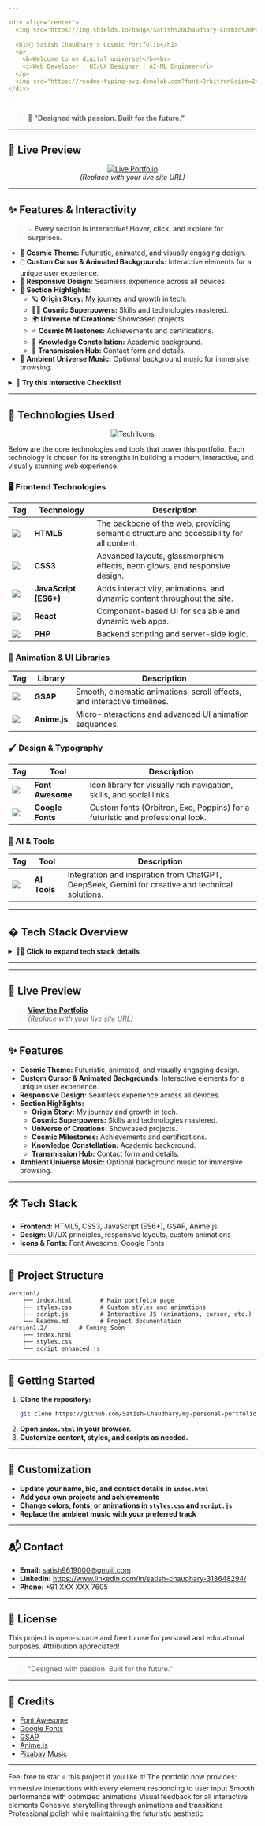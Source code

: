 ```yaml
---

<div align="center">
  <img src="https://img.shields.io/badge/Satish%20Chaudhary-Cosmic%20Portfolio-00FF88?style=for-the-badge&logo=starship&logoColor=white" alt="Cosmic Portfolio" />
  
  <h1>🚀 Satish Chaudhary's Cosmic Portfolio</h1>
  <p>
	<b>Welcome to my digital universe!</b><br>
	<i>Web Developer | UI/UX Designer | AI-ML Engineer</i>
  </p>
  <img src="https://readme-typing-svg.demolab.com?font=Orbitron&size=24&duration=3000&pause=1000&color=00FF88&center=true&vCenter=true&width=500&lines=I+build+worlds+with+Web%2C+Design%2C+and+AI;storytelling+in+the+language+of+machines;futuristic+UI%2C+Modern+Tech%2C+Creative+Code" alt="Typing SVG" />
</div>

---
```


> **🌠 "Designed with passion. Built for the future."**

---

## 🌌 Live Preview

<p align="center">
  <a href="#"><img src="https://img.shields.io/badge/Live%20Portfolio-Click%20Here-00FF88?style=for-the-badge&logo=firefox-browser&logoColor=white" alt="Live Portfolio" /></a>
  <br><i>(Replace with your live site URL)</i>
</p>

---

## ✨ Features & Interactivity

> 💡 **Every section is interactive! Hover, click, and explore for surprises.**

- 🌌 **Cosmic Theme:** Futuristic, animated, and visually engaging design.
- 🖱️ **Custom Cursor & Animated Backgrounds:** Interactive elements for a unique user experience.
- 📱 **Responsive Design:** Seamless experience across all devices.
- 🧩 **Section Highlights:**
	- 🪐 **Origin Story:** My journey and growth in tech.
	- 🦸‍♂️ **Cosmic Superpowers:** Skills and technologies mastered.
	- 🌍 **Universe of Creations:** Showcased projects.
	- ⭐ **Cosmic Milestones:** Achievements and certifications.
	- 🌠 **Knowledge Constellation:** Academic background.
	- 📡 **Transmission Hub:** Contact form and details.
- 🎵 **Ambient Universe Music:** Optional background music for immersive browsing.

<details>
<summary>🔎 <b>Try this Interactive Checklist!</b></summary>

- [ ] Explore the cosmic theme
- [ ] Hover over skill cards
- [ ] Try the music toggle
- [ ] Find the Konami code Easter egg
- [ ] Connect via the contact form

</details>

---

## 🚀 Technologies Used

<div align="center">
  <img src="https://skillicons.dev/icons?i=html,css,js,react,php,figma,ai,github,gsap" alt="Tech Icons" />
</div>

Below are the core technologies and tools that power this portfolio. Each technology is chosen for its strengths in building a modern, interactive, and visually stunning web experience.

### 🖥️ Frontend Technologies

| Tag | Technology | Description |
|---|---|---|
| <img src="https://img.shields.io/badge/HTML5-e34c26?style=flat-square&logo=html5&logoColor=white"/> | **HTML5** | The backbone of the web, providing semantic structure and accessibility for all content. |
| <img src="https://img.shields.io/badge/CSS3-2965f1?style=flat-square&logo=css3&logoColor=white"/> | **CSS3** | Advanced layouts, glassmorphism effects, neon glows, and responsive design. |
| <img src="https://img.shields.io/badge/JavaScript-f7df1e?style=flat-square&logo=javascript&logoColor=222"/> | **JavaScript (ES6+)** | Adds interactivity, animations, and dynamic content throughout the site. |
| <img src="https://img.shields.io/badge/React-61dafb?style=flat-square&logo=react&logoColor=222"/> | **React** | Component-based UI for scalable and dynamic web apps. |
| <img src="https://img.shields.io/badge/PHP-777bb4?style=flat-square&logo=php&logoColor=white"/> | **PHP** | Backend scripting and server-side logic. |

### 🎨 Animation & UI Libraries

| Tag | Library | Description |
|---|---|---|
| <img src="https://img.shields.io/badge/GSAP-88ce02?style=flat-square&logo=greensock&logoColor=222"/> | **GSAP** | Smooth, cinematic animations, scroll effects, and interactive timelines. |
| <img src="https://img.shields.io/badge/Anime.js-ff5b5b?style=flat-square&logo=anime&logoColor=fff"/> | **Anime.js** | Micro-interactions and advanced UI animation sequences. |

### 🖌️ Design & Typography

| Tag | Tool | Description |
|---|---|---|
| <img src="https://img.shields.io/badge/Font%20Awesome-1a1a1a?style=flat-square&logo=fontawesome&logoColor=fff"/> | **Font Awesome** | Icon library for visually rich navigation, skills, and social links. |
| <img src="https://img.shields.io/badge/Google%20Fonts-4285f4?style=flat-square&logo=googlefonts&logoColor=fff"/> | **Google Fonts** | Custom fonts (Orbitron, Exo, Poppins) for a futuristic and professional look. |

### 🤖 AI & Tools

| Tag | Tool | Description |
|---|---|---|
| <img src="https://img.shields.io/badge/AI%20Tools-00c4cc?style=flat-square&logo=openai&logoColor=fff"/> | **AI Tools** | Integration and inspiration from ChatGPT, DeepSeek, Gemini for creative and technical solutions. |

---

## �️ Tech Stack Overview

<details>
<summary>🧑‍💻 <b>Click to expand tech stack details</b></summary>

- **Frontend:** HTML5, CSS3, JavaScript (ES6+), GSAP, Anime.js
- **Design:** UI/UX principles, responsive layouts, custom animations
- **Icons & Fonts:** Font Awesome, Google Fonts

</details>

---

---

## 🌌 Live Preview

> **[View the Portfolio](#)**  
> *(Replace with your live site URL)*

---

## ✨ Features

- **Cosmic Theme:** Futuristic, animated, and visually engaging design.
- **Custom Cursor & Animated Backgrounds:** Interactive elements for a unique user experience.
- **Responsive Design:** Seamless experience across all devices.
- **Section Highlights:**
	- **Origin Story:** My journey and growth in tech.
	- **Cosmic Superpowers:** Skills and technologies mastered.
	- **Universe of Creations:** Showcased projects.
	- **Cosmic Milestones:** Achievements and certifications.
	- **Knowledge Constellation:** Academic background.
	- **Transmission Hub:** Contact form and details.
- **Ambient Universe Music:** Optional background music for immersive browsing.

---

## 🛠️ Tech Stack

- **Frontend:** HTML5, CSS3, JavaScript (ES6+), GSAP, Anime.js
- **Design:** UI/UX principles, responsive layouts, custom animations
- **Icons & Fonts:** Font Awesome, Google Fonts

---

## 📁 Project Structure

```
version1/
	├── index.html        # Main portfolio page
	├── styles.css        # Custom styles and animations
	├── script.js         # Interactive JS (animations, cursor, etc.)
	└── Readme.md         # Project documentation
version1.2/			# Coming Soon 
	├── index.html        
	├── styles.css
	└── script_enhanced.js
```

---

## 🚦 Getting Started

1. **Clone the repository:**
	 ```sh
	 git clone https://github.com/Satish-Chaudhary/my-personal-portfolio.git
	 ```
2. **Open `index.html` in your browser.**
3. **Customize content, styles, and scripts as needed.**

---

## 🎨 Customization

- **Update your name, bio, and contact details in `index.html`**
- **Add your own projects and achievements**
- **Change colors, fonts, or animations in `styles.css` and `script.js`**
- **Replace the ambient music with your preferred track**

---

## 📬 Contact

- **Email:** satish9619000@gmail.com
- **LinkedIn:** https://www.linkedin.com/in/satish-chaudhary-313648294/
- **Phone:** +91 XXX XXX 7605

---

## 📝 License

This project is open-source and free to use for personal and educational purposes. Attribution appreciated!

---

> "Designed with passion. Built for the future."

---

## 🌠 Credits

- [Font Awesome](https://fontawesome.com/)
- [Google Fonts](https://fonts.google.com/)
- [GSAP](https://greensock.com/gsap/)
- [Anime.js](https://animejs.com/)
- [Pixabay Music](https://pixabay.com/music/)

---

Feel free to star ⭐ this project if you like it!
The portfolio now provides:
Immersive interactions with every element responding to user input
Smooth performance with optimized animations
Visual feedback for all interactive elements
Cohesive storytelling through animations and transitions
Professional polish while maintaining the futuristic aesthetic
